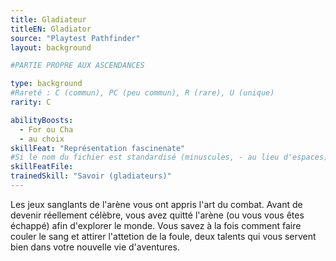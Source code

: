 ```yaml
---
title: Gladiateur
titleEN: Gladiator
source: "Playtest Pathfinder"
layout: background

#PARTIE PROPRE AUX ASCENDANCES

type: background
#Rareté : C (commun), PC (peu commun), R (rare), U (unique)
rarity: C

abilityBoosts:
  - For ou Cha
  - au choix
skillFeat: "Représentation fascinenate"
#Si le nom du fichier est standardisé (minuscules, - au lieu d'espaces), il n'est pas nécessaire de le préciser
skillFeatFile: 
trainedSkill: "Savoir (gladiateurs)"
---
```


Les jeux sanglants de l'arène vous ont appris l'art du combat. Avant de devenir réellement célèbre, vous avez quitté l'arène (ou vous vous êtes échappé) afin d'explorer le monde. Vous savez à la fois comment faire couler le sang et attirer l'attetion de la foule, deux talents qui vous servent bien dans votre nouvelle vie d'aventures.

